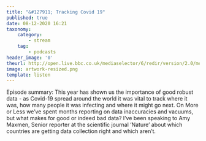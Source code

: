 ```yaml
---
title: "&#127911; Tracking Covid 19"
published: true
date: 08-12-2020 16:21
taxonomy:
    category:
        - stream
    tag:
        - podcasts
header_image: '0'
theurl: http://open.live.bbc.co.uk/mediaselector/6/redir/version/2.0/mediaset/audio-nondrm-download/proto/http/vpid/p08zt0rf.mp3
image: artwork-resized.png
template: listen
--- 
```

Episode summary: This year has shown us the importance of good robust data - as Covid-19 spread around the world it was vital to track where it was, how many people it was infecting and where it might go next. On More or Less we’ve spent months reporting on data inaccuracies and vacuums, but what makes for good or indeed bad data? I’ve been speaking to Amy Maxmen, Senior reporter at the scientific journal ‘Nature’ about which countries are getting data collection right and which aren’t.
